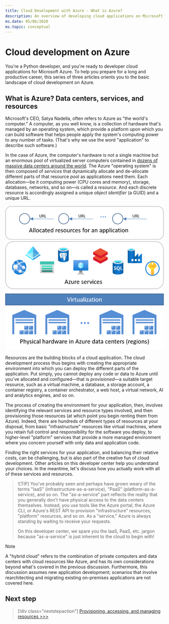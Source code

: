 ```yaml
---
title: Cloud Development with Azure - What is Azure?
description: An overview of developing cloud applications on Microsoft Azure, starting with how data centers, services, and resources relate.
ms.date: 05/06/2020
ms.topic: conceptual
---
```


# Cloud development on Azure

You're a Python developer, and you're ready to developer cloud applications for Microsoft Azure. To help you prepare for a long and productive career, this series of three articles orients you to the basic landscape of cloud development on Azure.

## What is Azure? Data centers, services, and resources

Microsoft's CEO, Satya Nadella, often refers to Azure as "the world's computer." A computer, as you well know, is a collection of hardware that's managed by an operating system, which provide a platform upon which you can build software that helps people apply the system's computing power to any number of tasks. (That's why we use the word "application" to describe such software.)

In the case of Azure, the computer's hardware is not a single machine but an enormous pool of virtualized server computers contained in [dozens of massive data centers around the world](https://azure.microsoft.com/global-infrastructure/regions/). The Azure "operating system" is then composed of *services* that dynamically allocate and de-allocate different parts of that resource pool as applications need them. Each allocation&mdash;be it computing power (CPU cores and memory), storage, databases, networks, and so on&mdash;is called a *resource*. And each discrete resource is accordingly assigned a unique *object identifier* (a GUID) and a unique URL.

![Layers of Azure, from the data center to Azure services to allocate resources](media/cloud-development/azure-layers.png)

Resources are the building blocks of a cloud application. The cloud development process thus begins with creating the appropriate environment into which you can deploy the different parts of the application. Put simply, you cannot deploy any code or data to Azure until you've allocated and configured&mdash;that is *provisioned*&mdash;a suitable target resource, such as a virtual machine, a database, a storage account, a container registry, a container orchestrator, a web host, a virtual network, AI and analytics engines, and so on.

The process of creating the environment for your application, then, involves identifying the relevant services and resource types involved, and then provisioning those resources (at which point you begin renting them from Azure). Indeed, there are hundreds of different types of resources at your disposal, from basic "infrastructure" resources like virtual machines, where you retain full control and responsibility for the software you deploy, to higher-level "platform" services that provide a more managed environment where you concern yourself with only data and application code.

Finding the right services for your application, and balancing their relative costs, can be challenging, but is also part of the creative fun of cloud development. Other articles on this developer center help you understand your choices. In the meantime, let's discuss how you actually work with all of these services and resources.

> ![TIP]
> You've probably seen and perhaps have grown weary of the terms "IaaS" (infrastructure-as-a-service), "PaaS" (platform-as-a-service), and so on. The "as-a-service" part reflects the reality that you generally don't have physical access to the data centers themselves. Instead, you use tools like the Azure portal, the Azure CLI, or Azure's REST API to provision "infrastructure" resources, "platform" resources, and so on. As a "service," Azure is always standing by waiting to receive your requests.
>
> On this developer center, we spare you the IaaS, PaaS, etc. jargon because "as-a-service" is just inherent to the cloud to begin with!

> [!NOTE]
> A "hybrid cloud" refers to the combination of private computers and data centers with cloud resources like Azure, and has its own considerations beyond what's covered in the previous discussion. Furthermore, this discussion assumes new application development; scenarios that involve rearchitecting and migrating existing on-premises applications are not covered here.

## Next step

> [!div class="nextstepaction"]
> [Provisioning, accessing, and managing resources >>>](cloud-development-provisioning.md)
